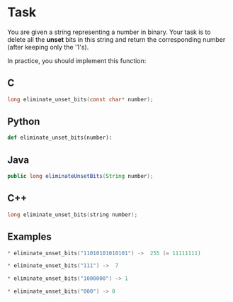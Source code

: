 # Task

You are given a string representing a number in binary. Your task is to delete all the **unset** bits in this string and return the corresponding number (after keeping only the '1's). 

In practice, you should implement this function:

## C

```C
long eliminate_unset_bits(const char* number);
```

## Python 
```python
def eliminate_unset_bits(number):
```

## Java
```java
public long eliminateUnsetBits(String number);
```

## C++
```c++
long eliminate_unset_bits(string number);
```

## Examples

```c
* eliminate_unset_bits("11010101010101") ->  255 (= 11111111)

* eliminate_unset_bits("111") ->  7

* eliminate_unset_bits("1000000") -> 1

* eliminate_unset_bits("000") -> 0
```
